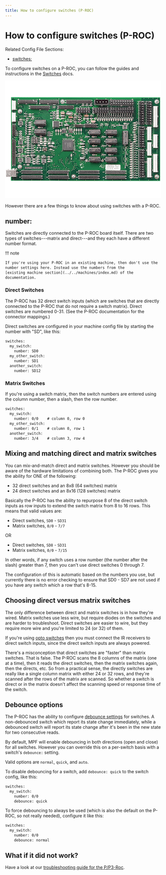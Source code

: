 ```yaml
---
title: How to configure switches (P-ROC)
---
```


# How to configure switches (P-ROC)


Related Config File Sections:

* [switches:](../../config/switches.md)

To configure switches on a P-ROC, you can follow the guides and
instructions in the [Switches](../../mechs/switches/index.md) docs.

![image](/hardware/images/multimorphic_p_roc.png)

However there are a few things to know about using switches with a
P-ROC.

## number:

Switches are directly connected to the P-ROC board itself. There are two
types of switches---matrix and direct---and they each have a different
number format.

!!! note

    If you're using your P-ROC in an existing machine, then don't use the
    number settings here. Instead use the numbers from the
    [existing machine section](../../machines/index.md) of the documentation.

### Direct Switches

The P-ROC has 32 direct switch inputs (which are switches that are
directly connected to the P-ROC that do not require a switch matrix).
Direct switches are numbered 0-31. (See the P-ROC documentation for the
connector mappings.)

Direct switches are configured in your machine config file by starting
the number with "SD", like this:

``` mpf-config
switches:
  my_switch:
    number: SD0
  my_other_switch:
    number: SD1
  another_switch:
    number: SD12
```

### Matrix Switches

If you're using a switch matrix, then the switch numbers are entered
using the column number, then a slash, then the row number.

``` mpf-config
switches:
  my_switch:
    number: 0/0    # column 0, row 0
  my_other_switch:
    number: 0/1    # column 0, row 1
  another_switch:
    number: 3/4    # column 3, row 4
```

## Mixing and matching direct and matrix switches

You can mix-and-match direct and matrix switches. However you should be
aware of the hardware limitations of combining both. The P-ROC gives you
the ability for ONE of the following:

* 32 direct switches and an 8x8 (64 switches) matrix
* 24 direct switches and an 8x16 (128 switches) matrix

Basically the P-ROC has the ability to repurpose 8 of the direct switch
inputs as row inputs to extend the switch matrix from 8 to 16 rows. This
means that valid values are:

* Direct switches, `SD0` - `SD31`
* Matrix switches, `0/0` - `7/7`

OR

* Direct switches, `SD8` - `SD31`
* Matrix switches, `0/0` - `7/15`

In other words, if any switch uses a row number (the number after the
slash) greater than 7, then you can't use direct switches 0 through 7.

The configuration of this is automatic based on the numbers you use, but
currently there is no error checking to ensure that SD0 - SD7 are not
used if you have any switch which a row that's 8-15.

## Choosing direct versus matrix switches

The only difference between direct and matrix switches is in how
they're wired. Matrix switches use less wire, but require diodes on the
switches and are harder to troubleshoot. Direct switches are easier to
wire, but they require more wire and you're limited to 24 (or 32) of
them.

If you're using
[opto switches](../../mechs/switches/optos.md)
then you must connect the IR receivers to direct switch inputs, since
the direct switch inputs are always powered.

There's a misconception that direct switches are "faster" than matrix
switches. That is false. The P-ROC scans the 8 columns of the matrix
(one at a time), then it reads the direct switches, then the matrix
switches again, then the directs, etc. So from a practical sense, the
directly switches are really like a single column matrix with either 24
or 32 rows, and they're scanned after the rows of the matrix are
scanned. So whether a switch is direct or in the matrix doesn't affect
the scanning speed or response time of the switch.

## Debounce options

The P-ROC has the ability to configure
[debounce settings](../../mechs/switches/debounce.md) for switches. A non-debounced switch which report its state
change immediately, while a debounced switch will report its state
change after it's been in the new state for two consecutive reads.

By default, MPF will enable debouncing in both directions (open and
close) for all switches. However you can override this on a per-switch
basis with a switch's `debounce:` setting.

Valid options are `normal`, `quick`, and `auto`.

To disable debouncing for a switch, add `debounce: quick` to the switch
config, like this:

``` mpf-config
switches:
  my_switch:
    number: 0/0
    debounce: quick
```

To force debouncing to always be used (which is also the default on the
P-ROC, so not really needed), configure it like this:

``` mpf-config
switches:
  my_switch:
    number: 0/0
    debounce: normal
```

## What if it did not work?

Have a look at our
[troubleshooting guide for the P/P3-Roc](../../troubleshooting/index.md).
